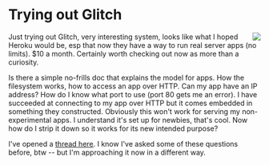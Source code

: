 # Trying out Glitch
<img src="http://scripting.com/images/2020/04/15/fishbowl.png" border="0" align="right">Just trying out Glitch, very interesting system, looks like what I hoped Heroku would be, esp that now they have a way to run real server apps (no limits). $10 a month. Certainly worth checking out now as more than a curiosity. 

Is there a simple no-frills doc that explains the model for apps. How the filesystem works, how to access an app over HTTP. Can my app have an IP address? How do I know what port to use (port 80 gets me an error). I have succeeded at connecting to my app over HTTP but it comes embedded in something they constructed. Obviously this won't work for serving my non-experimental apps. I understand it's set up for newbies, that's cool. Now how do I strip it down so it works for its new intended purpose?

I've opened a <a href="https://github.com/scripting/Scripting-News/issues/168">thread here</a>. I know I've asked some of these questions before, btw -- but I'm approaching it now in a different way. 

